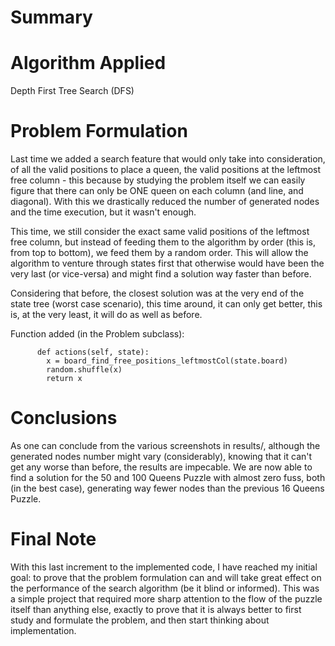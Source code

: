 # Summary

# Algorithm Applied
  Depth First Tree Search (DFS)
 
# Problem Formulation
  Last time we added a search feature that would only take into consideration, of all the valid positions to place a queen,
  the valid positions at the leftmost free column - this because by studying the problem itself we can easily figure that
  there can only be ONE queen on each column (and line, and diagonal). With this we drastically reduced the number of
  generated nodes and the time execution, but it wasn't enough.
  
  This time, we still consider the exact same valid positions of the leftmost free column, but instead of feeding them to the
  algorithm by order (this is, from top to bottom), we feed them by a random order.
  This will allow the algorithm to venture through states first that otherwise would have been the very last (or vice-versa)
  and might find a solution way faster than before.
  
  Considering that before, the closest solution was at the very end of the state tree (worst case scenario), this time around,
  it can only get better, this is, at the very least, it will do as well as before.
  
  Function added (in the Problem subclass):
  
          def actions(self, state):
            x = board_find_free_positions_leftmostCol(state.board)
            random.shuffle(x)
            return x
 
# Conclusions
  As one can conclude from the various screenshots in results/, although the generated nodes number might vary (considerably),
  knowing that it can't get any worse than before, the results are impecable.
  We are now able to find a solution for the 50 and 100 Queens Puzzle with almost zero fuss, both (in the best case), generating
  way fewer nodes than the previous 16 Queens Puzzle.
 
 # Final Note
   With this last increment to the implemented code, I have reached my initial goal: to prove that the problem formulation
   can and will take great effect on the performance of the search algorithm (be it blind or informed).
   This was a simple project that required more sharp attention to the flow of the puzzle itself than anything else,
   exactly to prove that it is always better to first study and formulate the problem, and then start thinking about implementation.
